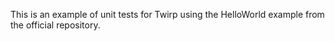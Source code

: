This is an example of unit tests for Twirp using the HelloWorld example from the official repository.